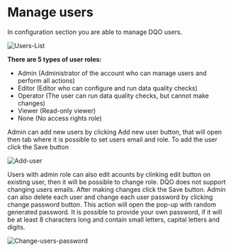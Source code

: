 # Manage users

In configuration section you are able to manage DQO users. 

![Users-List](https://dqops.com/docs/images/working-with-dqo/users-managment/usersList.png)

**There are 5 types of user roles:**

- Admin (Administrator of the account who can manage users and perform all actions)
- Editor (Editor who can configure and run data quality checks)
- Operator (The user can run data quality checks, but cannot make changes)
- Viewer (Read-only viewer)
- None (No access rights role)

Admin can add new users by clicking Add new user button, that will open then tab where it is possible to set users email and role. To add the user click the Save button

![Add-user](https://dqops.com/docs/images/working-with-dqo/users-managment/addUser.png)

Users with admin role can also edit acounts by clinking edit button on existing user, then it will be possible to change role. DQO does not support changing users emails. After making changes click the Save button. Admin can also delete each user and change each user password by clicking change password button. This action will open the pop-up with random generated password. It is possible to provide your own password, if it will be at least 8 characters long and contain small letters, capital letters and digits. 

![Change-users-password](https://dqops.com/docs/images/working-with-dqo/users-managment/changePassword.png)